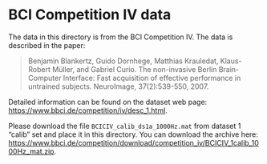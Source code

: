 # BCI Competition IV data

The data in this directory is from the BCI Competition IV. The data is described in the paper:

> Benjamin Blankertz, Guido Dornhege, Matthias Krauledat, Klaus-Robert Müller, and Gabriel Curio. The non-invasive Berlin Brain-Computer Interface: Fast acquisition of effective performance in untrained subjects. NeuroImage, 37(2):539-550, 2007.

Detailed information can be found on the dataset web page: https://www.bbci.de/competition/iv/desc_1.html.

Please download the file `BCICIV_calib_ds1a_1000Hz.mat` from dataset 1 “calib” set and place it in this directory. You can download the archive here: https://www.bbci.de/competition/download/competition_iv/BCICIV_1calib_1000Hz_mat.zip.
